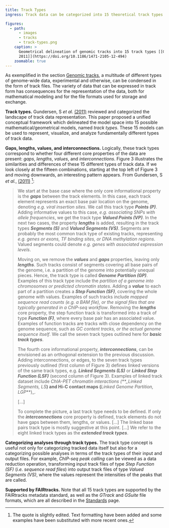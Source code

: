 ```yaml
---
title: Track Types
ingress: Track data can be categorized into 15 theoretical track types

figures:
  - path:
      - images
      - tracks
      - track-types.png
    caption: >
      Geometrical delineation of genomic tracks into 15 track types [[Gundersen, S *et al.*,
      2011]](https://doi.org/10.1186/1471-2105-12-494)
    zoomable: true
---
```


As exemplified in the section [Genomic tracks](#s02-genomic-tracks), a multitude of different types
of genome-wide data, experimental and otherwise, can be condensed in the form of track files. The
variety of data that can be expressed in track form has consequences for the representation of the
data, both for mathematical modeling and for the file formats used for storage and exchange.

**Track types.** Gundersen, S _et al._ [(2011)](https://doi.org/10.1186/1471-2105-12-494) reviewed
and categorized the landscape of track data representation. This paper proposed a unified conceptual
framework which delineated the model space into 15 possible mathematical/geometrical models, named
_track types_. These 15 models can be used to represent, visualize, and analyze fundamentally
different types of track data.

**Gaps, lengths, values, and interconnections.** Logically, these track types correspond to whether
four different core properties of the data are present: _gaps_, _lengths_, _values_, and
_interconnections_. Figure 3 illustrates the similarities and differences of these 15 different
types of track data. If we look closely at the fifteen combinations, starting at the top left of
Figure 3 and moving downwards, an interesting pattern appears. From Gundersen, S _et al._,
[(2011)](https://doi.org/10.1186/1471-2105-12-494) [^1]:

> We start at the base case where the only core informational property is the **_gaps_** between the
> track elements. In this case, each track element represents an exact base pair location on the
> genome, denoting _e.g. viral insertion sites_. We call this track type **_Points (P)_**. Adding
> informative values to this case, _e.g. associating SNPs with allele frequencies_, we get the track
> type **_Valued Points (VP)_**. In the next two cases, the property **_lengths_** is added,
> resulting in the track types **_Segments (S)_** and **_Valued Segments (VS)_**. Segments are
> probably the most common track type of existing tracks, representing _e.g. genes or exons, TF
> binding sites, or DNA methylation regions_. Valued segments could denote _e.g. genes with
> associated expression levels_.
>
> Moving on, we remove the **_values_** and **_gaps_** properties, leaving only **_lengths_**. Such
> tracks consist of segments covering all base pairs of the genome, i.e. a partition of the genome
> into potentially unequal pieces. Hence, the track type is called **_Genome Partition (GP)_**.
> Examples of this track type include the _partition of a genome into chromosomes or predicted
> chromatin states_. Adding a **_value_** to each part of a partition creates a **_Step Function
> (SF)_**, covering the whole genome with values. Examples of such tracks include _mapped sequence
> read counts (e.g. a BAM file), or the signal files that are typically generated in a ChIP-seq
> workflow_. Removing the **_lengths_** core property, the step function track is transformed into a
> track of type **_Function (F)_**, where every base pair has an associated value. Examples of
> function tracks are tracks with close dependency on the genome sequence, such as _GC content
> tracks, or the actual genome sequence itself_. We call the seven track types outlined here for
> **_basic track types_**.
>
> The fourth core informational property, **_interconnections_**, can be envisioned as an orthogonal
> extension to the previous discussion. Adding interconnections, or edges, to the seven track types
> previously outlined (first column of Figure 3) defines linked versions of the same track types,
> e.g. **_Linked Segments (LS)_** or **_Linked Step Function (LSF)_** (second column of Figure 3).
> Examples of linked track dataset include _ChIA-PET chromatin interactions (\*\*\_Linked Segments,
> LS_**) and Hi-C contact maps (**_Linked Genome Partition, LGP_\*\*)\_.
>
> [...]
>
> To complete the picture, a last track type needs to be defined. If only the **_interconnections_**
> core property is defined, track elements do not have gaps between them, lengths, or values. [...]
> The linked base pairs track type is mostly suggestive at this point. [...] We refer to the eight
> linked track types as the **_extended track types_**.

**Categorizing analyses through track types.** The track type concept is useful not only for
categorizing tracked data itself but also for a categorizing possible analyses in terms of the track
types of their input and output files. For example, _ChIP-seq peak calling_ can be viewed as a data
reduction operation, transforming input track files of type _Step Function (SF)_ (_i.e. sequence
read files_) into output track files of type _Valued Segments (VS)_, where the values represent the
intensities of the peaks that are called.

**Supported by FAIRtracks.** Note that all 15 track types are supported by the FAIRtracks metadata
standard, as well as the _GTrack_ and _GSuite_ file formats, which are all described in the
[Standards](/standards/) page.

[^1]:
    The quote is slightly edited. Text formatting have been added and some examples have been
    substituted with more recent ones.
